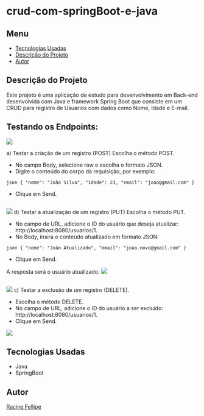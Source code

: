 # crud-com-springBoot-e-java
 
## Menu

- [Tecnologias Usadas](#tecnologias-usadas)
- [Descrição do Projeto](#descrição-do-projeto)
- [Autor](#autor)

## Descrição do Projeto

Este projeto é uma aplicação de estudo para desenvolvimento em Back-end desenvolvida com Java e framework Spring Boot  que consiste em um CRUD para registro de Usuarios com dados como Nome, Idade e E-mail.

## Testando os Endpoints:

<img src="https://i.ibb.co/6y2qm0D/Captura-de-tela-2025-01-05-110121.png">



a) Testar a criação de um registro (POST)
Escolha o método POST.
 - No campo Body, selecione raw e escolha o formato JSON.
 - Digite o conteúdo do corpo da requisição, por exemplo:
   
`
 json
 {
     "nome": "João Silva",
     "idade": 23,
     "email": "joao@gmail.com"
 }
`
 - Clique em Send.
   
##

<img src
="https://i.ibb.co/mccWvdB/Captura-de-tela-2025-01-05-115045.png">
d) Testar a atualização de um registro (PUT)
Escolha o método PUT.

 - No campo de URL, adicione o ID do usuário que deseja atualizar: http://localhost:8080/usuarios/1.
 - No Body, insira o conteúdo atualizado em formato JSON:

 `
 json
 {
     "nome": "João Atualizado",
     "email": "joao.novo@gmail.com"
 }
 `
 - Clique em Send.

A resposta será o usuário atualizado.
<img src="https://i.ibb.co/hYtxf7c/Captura-de-tela-2025-01-05-110341.png">

##
<img src="https://i.ibb.co/Q6v9LP8/Captura-de-tela-2025-01-05-110508.png">
c) Testar a exclusão de um registro (DELETE).

 - Escolha o método DELETE.
 - No campo de URL, adicione o ID do usuário a ser excluído: http://localhost:8080/usuarios/1.
 - Clique em Send.
<img src="https://i.ibb.co/dGybH09/Captura-de-tela-2025-01-05-110528.png">





## Tecnologias Usadas

- Java
- SpringBoot


## Autor

[Racine Fellipe](https://curriculo-portfolio.netlify.app/)
